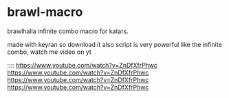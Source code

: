 # brawl-macro
brawlhalla infinite combo macro for katars.


made with keyran so download it
also script is very powerful like the infinite combo, watch me video on yt


::::
https://www.youtube.com/watch?v=ZnDfXfrPhwc
https://www.youtube.com/watch?v=ZnDfXfrPhwc
https://www.youtube.com/watch?v=ZnDfXfrPhwc
https://www.youtube.com/watch?v=ZnDfXfrPhwc
